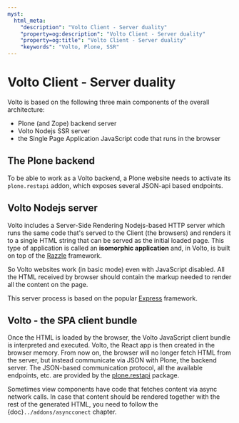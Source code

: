 ```yaml
---
myst:
  html_meta:
    "description": "Volto Client - Server duality"
    "property=og:description": "Volto Client - Server duality"
    "property=og:title": "Volto Client - Server duality"
    "keywords": "Volto, Plone, SSR"
---
```


# Volto Client - Server duality

Volto is based on the following three main components of the overall architecture:

- Plone (and Zope) backend server
- Volto Nodejs SSR server
- the Single Page Application JavaScript code that runs in the browser

## The Plone backend

To be able to work as a Volto backend, a Plone website needs to activate its
`plone.restapi` addon, which exposes several JSON-api based endpoints.

## Volto Nodejs server

Volto includes a Server-Side Rendering Nodejs-based HTTP server which runs the
same code that's served to the Client (the browsers) and renders it to a single HTML
string that can be served as the initial loaded page. This type of application
is called an **isomorphic application** and, in Volto, is built on top of the
[Razzle](./razzle) framework.

So Volto websites work (in basic mode) even with JavaScript disabled. All the
HTML received by browser should contain the markup needed to render all the
content on the page.

This server process is based on the popular [Express](https://expressjs.com/) framework.

## Volto - the SPA client bundle

Once the HTML is loaded by the browser, the Volto JavaScript client bundle is
interpreted and executed. Volto, the React app is then created in the browser
memory. From now on, the browser will no longer fetch HTML from the server, but
instead communicate via JSON with Plone, the backend server. The JSON-based
communication protocol, all the available endpoints, etc. are provided by the
[plone.restapi](https://github.com/plone/plone.restapi) package.

Sometimes view components have code that fetches content via async network
calls. In case that content should be rendered together with the rest of
the generated HTML, you need to follow the {doc}`../addons/asyncconect` chapter.
